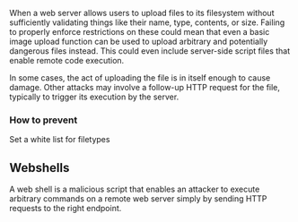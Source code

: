 When a web server allows users to upload files to its filesystem without sufficiently validating things like their name, type, contents, or size. Failing to properly enforce restrictions on these could mean that even a basic image upload function can be used to upload arbitrary and potentially dangerous files instead. This could even include server-side script files that enable remote code execution.

In some cases, the act of uploading the file is in itself enough to cause damage. Other attacks may involve a follow-up HTTP request for the file, typically to trigger its execution by the server.

### How to prevent
Set a white list for filetypes


## Webshells
A web shell is a malicious script that enables an attacker to execute arbitrary commands on a remote web server simply by sending HTTP requests to the right endpoint.